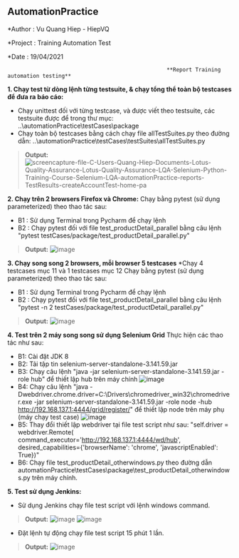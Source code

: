 ## AutomationPractice
                                                 
*Author : Vu Quang Hiep - HiepVQ

*Project : Training Automation Test

*Date : 19/04/2021

                                                      **Report Training automation testing**

**1. Chạy test từ dòng lệnh từng testsuite, & chạy tổng thể toàn bộ testcases để đưa ra báo cáo:**
- Chạy unittest đối với từng testcase, và được viết theo testsuite, các testsuite được để trong thư mục: ..\automationPractice\testCases\package
- Chạy toàn bộ testcases bằng cách chạy file allTestSuites.py theo đường dẫn: ..\automationPractice\testCases\testSuites\allTestSuites.py
>**Output:**
>![screencapture-file-C-Users-Quang-Hiep-Documents-Lotus-Quality-Assurance-Lotus-Quality-Assurance-LQA-Selenium-Python-Training-Course-Selenium-LQA-automationPractice-reports-TestResults-createAccountTest-home-pa](https://user-images.githubusercontent.com/46483616/115176647-b3de7900-a0f7-11eb-99ed-b7562350beba.png)


**2. Chạy trên 2 browsers Firefox và Chrome:**
Chạy bằng pytest (sử dụng parameterized) theo thao tác sau:
- B1 : Sử dụng Terminal trong Pycharm để chạy lệnh
- B2 : Chạy pytest đối với file test_productDetail_parallel bằng câu lệnh "pytest testCases/package/test_productDetail_parallel.py"
>**Output:**
![image](https://user-images.githubusercontent.com/46483616/115174585-b3dc7a00-a0f3-11eb-8ab2-d8cf2cb17d14.png)

**3. Chạy song song 2 browsers, mỗi browser 5 testcases**
*Chạy 4 testcases mục 11 và 1 testcases mục 12
Chạy bằng pytest (sử dụng parameterized) theo thao tác sau:
- B1 : Sử dụng Terminal trong Pycharm để chạy lệnh
- B2 : Chạy pytest đối với file test_productDetail_parallel bằng câu lệnh "pytest -n 2 testCases/package/test_productDetail_parallel.py"
>**Output:**
>![image](https://user-images.githubusercontent.com/46483616/115174548-a45d3100-a0f3-11eb-983a-2d77c32d8fbb.png)

**4. Test trên 2 máy song song sử dụng Selenium Grid**
Thực hiện các thao tác như sau:
- B1: Cài đặt JDK 8 
- B2: Tải tập tin selenium-server-standalone-3.141.59.jar
- B3: Chạy câu lệnh "java -jar selenium-server-standalone-3.141.59.jar -role hub" để thiết lập hub trên máy chính
![image](https://user-images.githubusercontent.com/46483616/115175336-023e4880-a0f5-11eb-9763-8c04284dcf37.png)
- B4: Chạy câu lệnh "java -Dwebdriver.chrome.driver=C:\Drivers\chromedriver_win32\chromedriver.exe -jar selenium-server-standalone-3.141.59.jar -role node -hub http://192.168.137.1:4444/grid/register/" để thiết lập node trên máy phụ (máy chạy test case)
![image](https://user-images.githubusercontent.com/46483616/115175760-d2dc0b80-a0f5-11eb-8842-618de5b9cb34.png)
- B5: Thay đổi thiết lập webdriver tại file test script như sau:
"self.driver = webdriver.Remote(
                command_executor='http://192.168.137.1:4444/wd/hub',
                desired_capabilities={'browserName': 'chrome', 'javascriptEnabled': True})"
- B6: Chạy file test_productDetail_otherwindows.py theo đường dẫn automationPractice\testCases\package\test_productDetail_otherwindows.py trên máy chính.

**5. Test sử dụng Jenkins:**
- Sử dụng Jenkins chạy file test script với lệnh windows command.
>**Output:**
>![image](https://user-images.githubusercontent.com/46483616/115177199-eb99f080-a0f8-11eb-9045-32b36a6bb999.png)
>![image](https://user-images.githubusercontent.com/46483616/115177257-0a988280-a0f9-11eb-9eb2-ad3cf58b8943.png)
- Đặt lệnh tự động chạy file test script 15 phút 1 lần.
>**Output:**
>![image](https://user-images.githubusercontent.com/46483616/115177384-4df2f100-a0f9-11eb-8710-6dddb8446089.png)

 


